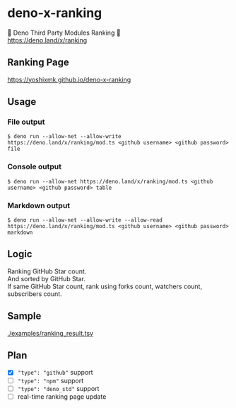 # deno-x-ranking
🦕 Deno Third Party Modules Ranking 👑  
https://deno.land/x/ranking

## Ranking Page
https://yoshixmk.github.io/deno-x-ranking

## Usage
### File output
```Shell
$ deno run --allow-net --allow-write https://deno.land/x/ranking/mod.ts <github username> <github password> file
```

### Console output
```Shell
$ deno run --allow-net https://deno.land/x/ranking/mod.ts <github username> <github password> table
```

### Markdown output
```Shell
$ deno run --allow-net --allow-write --allow-read https://deno.land/x/ranking/mod.ts <github username> <github password> markdown
```

## Logic
Ranking GitHub Star count.  
And sorted by GitHub Star.  
If same GitHub Star count, rank using forks count, watchers count, subscribers count.

## Sample
[./examples/ranking_result.tsv](./examples/ranking_result.tsv)

## Plan
- [x] `"type": "github"` support  
- [ ] `"type": "npm"` support  
- [ ] `"type": "deno_std"` support  
- [ ] real-time ranking page update
